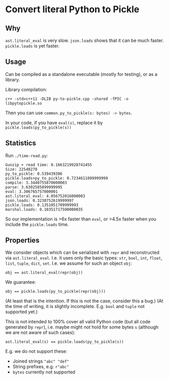 # Convert literal Python to Pickle

## Why

`ast.literal_eval` is very slow.
`json.loads` shows that it can be much faster.
`pickle.loads` is yet faster.

## Usage

Can be compiled as a standalone executable (mostly for testing), or as a library.

Library compilation:

    c++ -std=c++11 -DLIB py-to-pickle.cpp -shared -fPIC -o libpytopickle.so

Then you can use `common.py_to_pickle(s: bytes) -> bytes`.

In your code, if you have `eval(s)`, replace it by `pickle.loads(py_to_pickle(s))`

## Statistics

Run `./time-read.py`:

```
Gunzip + read time: 0.1663219928741455
Size: 22540270
py_to_pickle: 0.539439306
pickle.loads+py_to_pickle: 0.7234611099999999
compile: 3.3440755870000003
parse: 3.6302585899999995
eval: 3.306765757000001
ast.literal_eval: 4.056752016000003
json.loads: 0.3230752619999997
pickle.loads: 0.1351051709999993
marshal.loads: 0.10351717500000035
```

So our implementation is >6x faster than `eval`,
or >4.5x faster when you include the `pickle.loads` time.

## Properties

We consider objects which can be serialized with `repr`
and reconstructed via `ast.literal_eval`.
I.e. it uses only the basic types: `str`, `bool`, `int`, `float`, `list`, `tuple`, `dict`, `set`.
I.e. we assume for such an object `obj`:

    obj == ast.literal_eval(repr(obj))

We guarantee:

    obj == pickle.loads(py_to_pickle(repr(obj)))

(At least that is the intention. If this is not the case, consider this a bug.)
(At the time of writing, it is slightly incomplete. E.g. `bool` and `tuple` not supported yet.)

This is not intended to 100% cover all valid Python code
(but all code generated by `repr`),
i.e. maybe might not hold for some bytes `s`
(although we are not aware of such cases):

    ast.literal_eval(s) == pickle.loads(py_to_pickle(s))

E.g. we do not support these:

* Joined strings `"abc" "def"`
* String prefixes, e.g. `r"abc"`
* `bytes` currently not supported
